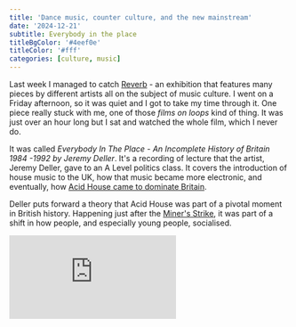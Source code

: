 ```yaml
---
title: 'Dance music, counter culture, and the new mainstream'
date: '2024-12-21'
subtitle: Everybody in the place
titleBgColor: '#4eef0e'
titleColor: '#fff'
categories: [culture, music]
---
```


Last week I managed to catch [Reverb](https://www.180studios.com/reverb) - an exhibition that features many pieces by different artists all on the subject of music culture. I went on a Friday afternoon, so it was quiet and I got to take my time through it. One piece really stuck with me, one of those _films on loops_ kind of thing. It was just over an hour long but I sat and watched the whole film, which I never do.

It was called _Everybody In The Place - An Incomplete History of Britain 1984 -1992 by Jeremy Deller_. It's a recording of lecture that the artist, Jeremy Deller, gave to an A Level politics class. It covers the introduction of house music to the UK, how that music became more electronic, and eventually, how [Acid House came to dominate Britain](https://en.wikipedia.org/wiki/Second_Summer_of_Love?useskin=vector).

Deller puts forward a theory that Acid House was part of a pivotal moment in British history. Happening just after the [Miner's Strike](https://en.wikipedia.org/wiki/1984%E2%80%931985_United_Kingdom_miners%27_strike?useskin=vector), it was part of a shift in how people, and especially young people, socialised.

<iframe src="https://www.youtube.com/embed/Thr8PUAQuag?si=FBp951jgDPEoyHlN" title="YouTube video player" frameborder="0" allow="accelerometer; autoplay; clipboard-write; encrypted-media; gyroscope; picture-in-picture; web-share" referrerpolicy="strict-origin-when-cross-origin" allowfullscreen></iframe>
